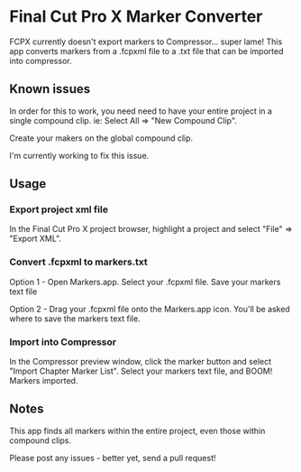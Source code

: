 # Final Cut Pro X Marker Converter

FCPX currently doesn't export markers to Compressor... super lame! This app converts markers from a .fcpxml file to a .txt file that can be imported into compressor.

## Known issues

In order for this to work, you need need to have your entire project in a single compound clip. ie:  Select All => "New Compound Clip". 

Create your makers on the global compound clip. 

I'm currently working to fix this issue.

## Usage

### Export project xml file
In the Final Cut Pro X project browser, highlight a project and select "File" => "Export XML".

### Convert .fcpxml to markers.txt

Option 1 - Open Markers.app. Select your .fcpxml file. Save your markers text file

Option 2 - Drag your .fcpxml file onto the Markers.app icon. You'll be asked where to save the markers text file.

### Import into Compressor
In the Compressor preview window, click the marker button and select "Import Chapter Marker List". Select your markers text file, and BOOM! Markers imported. 

## Notes
This app finds all markers within the entire project, even those within compound clips.

Please post any issues - better yet, send a pull request!